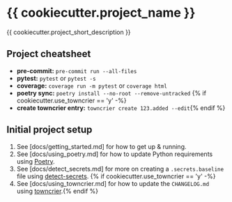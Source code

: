 # {{ cookiecutter.project_name }}

{{ cookiecutter.project_short_description }}

## Project cheatsheet

  - **pre-commit:** `pre-commit run --all-files`
  - **pytest:** `pytest` or `pytest -s`
  - **coverage:** `coverage run -m pytest` or `coverage html`
  - **poetry sync:** `poetry install --no-root --remove-untracked`
{% if cookiecutter.use_towncrier == 'y' -%}
  - **create towncrier entry:** `towncrier create 123.added --edit`{% endif %}


## Initial project setup

1. See [docs/getting_started.md] for how to get up & running.
2. See [docs/using_poetry.md] for how to update Python requirements using
   [Poetry](https://python-poetry.org/).
3. See [docs/detect_secrets.md] for more on creating a `.secrets.baseline` file using
   [detect-secrets](https://github.com/Yelp/detect-secrets).
{% if cookiecutter.use_towncrier == 'y' -%}
4. See [docs/using_towncrier.md] for how to update the `CHANGELOG.md` using
   [towncrier](https://github.com/twisted/towncrier).{% endif %}
